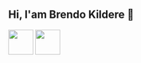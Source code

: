 ## Hi, I'am Brendo Kildere 👋


<div>
  <img height=50px width=50px src="https://cdn.jsdelivr.net/gh/devicons/devicon@latest/icons/vuejs/vuejs-original.svg" />
  <img height=50px width=50px src="https://cdn.jsdelivr.net/gh/devicons/devicon@latest/icons/php/php-original.svg" />       
</div>
